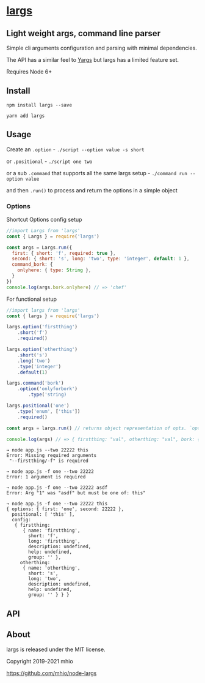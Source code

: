 # [largs](https://github.com/mhio/node-largs)

## Light weight args, command line parser

Simple cli arguments configuration and parsing with minimal dependencies.

The API has a similar feel to [Yargs](http://yargs.js.org/) but largs has a limited feature set. 

Requires Node 6+

## Install

    npm install largs --save

    yarn add largs

## Usage

Create an `.option` - `./script --option value -s short`

or `.positional` - `./script one two`

or a sub `.command` that supports all the same largs setup - `./command run --option value`

and then `.run()` to process and return the options in a simple object

### Options

Shortcut Options config setup

```javascript
//import Largs from 'largs'
const { Largs } = require('largs')

const args = Largs.run({
  first: { short: 'f', required: true },
  second: { short: 's', long: 'two', type: 'integer', default: 1 },
  command_bork: {
    onlyhere: { type: String },
  }
})
console.log(args.bork.onlyhere) // => 'chef'
```

For functional setup 
```javascript
//import largs from 'largs'
const { largs } = require('largs')

largs.option('firstthing')
    .short('f')
    .required()

largs.option('otherthing')
    .short('s')
    .long('two')
    .type('integer')
    .default(1)

largs.command('bork')
    .option('onlyforbork')
        .type('string)

largs.positional('one')
    .type('enum', ['this'])
    .required()

const args = largs.run() // returns object representation of opts. `opts.largs`

console.log(args) // => { firstthing: "val", otherthing: "val", bork: { onlyforbork: 'yep' }, positional: [ 'one' ] }
```


```
→ node app.js --two 22222 this
Error: Missing required arguments
 "--firstthing/-f" is required

→ node app.js -f one --two 22222
Error: 1 argument is required

→ node app.js -f one --two 22222 asdf
Error: Arg "1" was "asdf" but must be one of: this"

→ node app.js -f one --two 22222 this
{ options: { first: 'one', second: 22222 },
  positional: [ 'this' ],
  config:
   { firstthing:
      { name: 'firstthing',
        short: 'f',
        long: 'firstthing',
        description: undefined,
        help: undefined,
        group: '' },
     otherthing:
      { name: 'otherthing',
        short: 's',
        long: 'two',
        description: undefined,
        help: undefined,
        group: '' } } }
```



## API


## About

largs is released under the MIT license.

Copyright 2019-2021 mhio

https://github.com/mhio/node-largs

